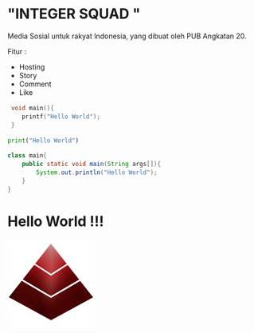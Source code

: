 # "INTEGER SQUAD "

Media Sosial untuk rakyat Indonesia, yang dibuat oleh PUB Angkatan 20.

Fitur :

- Hosting
- Story
- Comment
- Like

```c
 void main(){
    printf("Hello World");
 }
```

```py
print("Hello World")
```

```java
class main{
    public static void main(String args[]){
        System.out.println("Hello World");
    }
}
```

# Hello World !!!

![](pasim.png)
